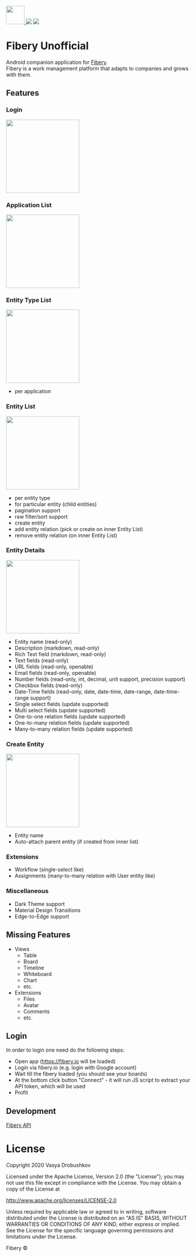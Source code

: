 <a href="https://github.com/krossovochkin/FiberyUnofficial/actions?query=workflow%3Apipeline" target="_blank"><img src="https://github.com/krossovochkin/FiberyUnofficial/blob/master/docs/app_icon.png?raw=true" width="50"/> ![](https://github.com/krossovochkin/FiberyUnofficial/workflows/pipeline/badge.svg)</a> <a href="https://github.com/krossovochkin/FiberyUnofficial/releases/tag/v0.13.0" target="_blank">![](https://img.shields.io/badge/version-0.13.0-yellow)</a>

# Fibery Unofficial
Android companion application for [Fibery](https://fibery.io).<br>
Fibery is a work management platform that adapts to companies and grows with them.

## Features
### Login
<img src="https://github.com/krossovochkin/FiberyUnofficial/blob/master/docs/login.png?raw=true" width="200"/>

### Application List
<img src="https://github.com/krossovochkin/FiberyUnofficial/blob/master/docs/app_list.jpg?raw=true" width="200"/>

### Entity Type List
<img src="https://github.com/krossovochkin/FiberyUnofficial/blob/master/docs/entity_type_list.jpg?raw=true" width="200"/>

 - per application
 
 ### Entity List
<img src="https://github.com/krossovochkin/FiberyUnofficial/blob/master/docs/entity_list.png?raw=true" width="200"/>

  - per entity type
  - for particular entity (child entities)
  - pagination support
  - raw filter/sort support
  - create entity
  - add entity relation (pick or create on inner Entity List)
  - remove entity relation (on inner Entity List)
    
### Entity Details
<img src="https://github.com/krossovochkin/FiberyUnofficial/blob/master/docs/entity_details.jpg?raw=true" width="200"/>

  - Entity name (read-only)
  - Description (markdown, read-only)
  - Rich Text field (markdown, read-only)
  - Text fields (read-only)
  - URL fields (read-only, openable)
  - Email fields (read-only, openable)
  - Number fields (read-only, int, decimal, unit support, precision support)
  - Checkbox fields (read-only)
  - Date-Time fields (read-only, date, date-time, date-range, date-time-range support)
  - Single select fields (update supported)
  - Multi select fields (update supported)
  - One-to-one relation fields (update supported)
  - One-to-many relation fields (update supported)
  - Many-to-many relation fields (update supported)
  
### Create Entity
<img src="https://github.com/krossovochkin/FiberyUnofficial/blob/master/docs/entity_create.png?raw=true" width="200"/>

  - Entity name
  - Auto-attach parent entity (if created from inner list)
  
### Extensions

  - Workflow (single-select like)
  - Assignments (many-to-many relation with User entity like)

### Miscellaneous

  - Dark Theme support
  - Material Design Transitions
  - Edge-to-Edge support

## Missing Features
- Views
    - Table
    - Board
    - Timeline
    - Whiteboard
    - Chart
    - etc.
- Extensions
    - Files
    - Avatar
    - Comments
    - etc.

## Login
In order to login one need do the following steps:
- Open app (https://fibery.io will be loaded)
- Login via fibery.io (e.g. login with Google account)
- Wait till the fibery loaded (you should see your boards)
- At the bottom click button "Connect" - it will run JS script to extract your API token, which will be used
- Profit

## Development
[Fibery API](https://api.fibery.io/)

# License

Copyright 2020 Vasya Drobushkov

Licensed under the Apache License, Version 2.0 (the "License");
you may not use this file except in compliance with the License.
You may obtain a copy of the License at

   http://www.apache.org/licenses/LICENSE-2.0

Unless required by applicable law or agreed to in writing, software
distributed under the License is distributed on an "AS IS" BASIS,
WITHOUT WARRANTIES OR CONDITIONS OF ANY KIND, either express or implied.
See the License for the specific language governing permissions and
limitations under the License.

Fibery ©
